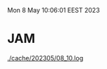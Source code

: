 Mon  8 May 10:06:01 EEST 2023
# JAM
<a href='./cache/202305/08_10.log'>./cache/202305/08_10.log</a>

